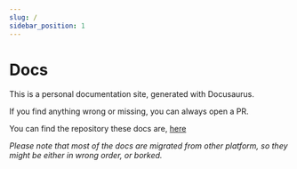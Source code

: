 ```yaml
---
slug: /
sidebar_position: 1
---
```


# Docs

This is a personal documentation site, generated with Docusaurus.

If you find anything wrong or missing, you can always open a PR.

You can find the repository these docs are, [here](https://github.com/stavros-k/docs)


_Please note that most of the docs are migrated from other platform, so they might be either in wrong order, or borked._
